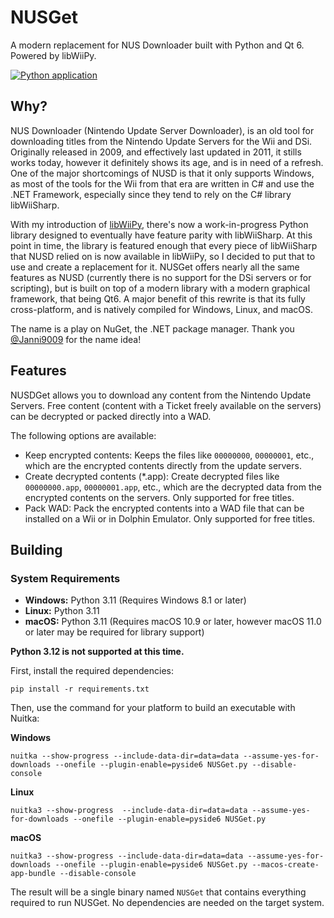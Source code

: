 # NUSGet
A modern replacement for NUS Downloader built with Python and Qt 6. Powered by libWiiPy.

[![Python application](https://github.com/NinjaCheetah/NUSGet/actions/workflows/python-build.yml/badge.svg)](https://github.com/NinjaCheetah/NUSGet/actions/workflows/python-build.yml)

## Why?
NUS Downloader (Nintendo Update Server Downloader), is an old tool for downloading titles from the Nintendo Update Servers for the Wii and DSi. Originally released in 2009, and effectively last updated in 2011, it stills works today, however it definitely shows its age, and is in need of a refresh. One of the major shortcomings of NUSD is that it only supports Windows, as most of the tools for the Wii from that era are written in C# and use the .NET Framework, especially since they tend to rely on the C# library libWiiSharp.

With my introduction of [libWiiPy](https://github.com/NinjaCheetah/libWiiPy), there's now a work-in-progress Python library designed to eventually have feature parity with libWiiSharp. At this point in time, the library is featured enough that every piece of libWiiSharp that NUSD relied on is now available in libWiiPy, so I decided to put that to use and create a replacement for it. NUSGet offers nearly all the same features as NUSD (currently there is no support for the DSi servers or for scripting), but is built on top of a modern library with a modern graphical framework, that being Qt6. A major benefit of this rewrite is that its fully cross-platform, and is natively compiled for Windows, Linux, and macOS.

The name is a play on NuGet, the .NET package manager. Thank you [@Janni9009](https://github.com/Janni9009) for the name idea!

## Features
NUSDGet allows you to download any content from the Nintendo Update Servers. Free content (content with a Ticket freely available on the servers) can be decrypted or packed directly into a WAD.

The following options are available:
- Keep encrypted contents: Keeps the files like `00000000`, `00000001`, etc., which are the encrypted contents directly from the update servers.
- Create decrypted contents (*.app): Create decrypted files like `00000000.app`, `00000001.app`, etc., which are the decrypted data from the encrypted contents on the servers. Only supported for free titles.
- Pack WAD: Pack the encrypted contents into a WAD file that can be installed on a Wii or in Dolphin Emulator. Only supported for free titles.

## Building
### System Requirements
- **Windows:** Python 3.11 (Requires Windows 8.1 or later)
- **Linux:** Python 3.11
- **macOS:** Python 3.11 (Requires macOS 10.9 or later, however macOS 11.0 or later may be required for library support)

**Python 3.12 is not supported at this time.**

First, install the required dependencies:
```
pip install -r requirements.txt
```
Then, use the command for your platform to build an executable with Nuitka:

**Windows**
```
nuitka --show-progress --include-data-dir=data=data --assume-yes-for-downloads --onefile --plugin-enable=pyside6 NUSGet.py --disable-console
```

**Linux**
```
nuitka3 --show-progress  --include-data-dir=data=data --assume-yes-for-downloads --onefile --plugin-enable=pyside6 NUSGet.py
```

**macOS**
```
nuitka3 --show-progress --include-data-dir=data=data --assume-yes-for-downloads --onefile --plugin-enable=pyside6 NUSGet.py --macos-create-app-bundle --disable-console
```

The result will be a single binary named `NUSGet` that contains everything required to run NUSGet. No dependencies are needed on the target system.
